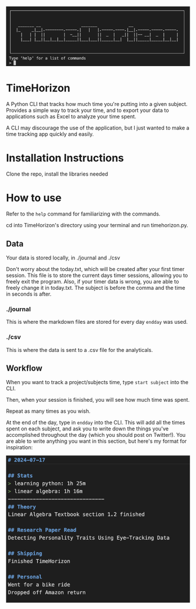 ![Application Entry Screen](./images/title.png)
# TimeHorizon
A Python CLI that tracks how much time you're putting into a given subject. Provides a simple way to track your time, and to export your data to applications such as Excel to analyze your time spent. 

A CLI may discourage the use of the application, but I just wanted to make a time tracking app quickly and easily. 

# Installation Instructions
Clone the repo, install the libraries needed

# How to use
Refer to the `help` command for familiarizing with the commands.

cd into TimeHorizon's directory using your terminal and run timehorizon.py.

## Data
Your data is stored locally, in ./journal and ./csv 

Don't worry about the today.txt, which will be created after your first timer session. This file is to store the current days timer sessions, allowing you to freely exit the program. Also, if your timer data is wrong, you are able to freely change it in today.txt. The subject is before the comma and the time in seconds is after. 

### ./journal 
This is where the markdown files are stored for every day `endday` was used. 

### ./csv
This is where the data is sent to a .csv file for the analyticals. 

## Workflow
When you want to track a project/subjects time, type `start subject` into the CLI.

Then, when your session is finished, you will see how much time was spent. 

Repeat as many times as you wish.

At the end of the day, type in `endday` into the CLI. This will add all the times spent on each subject, and ask you to write down the things you've accomplished throughout the day (which you should post on Twitter!). You are able to write anything you want in this section, but here's my format for inspiration:

![Example Formatting](./images/exampleformat.png)